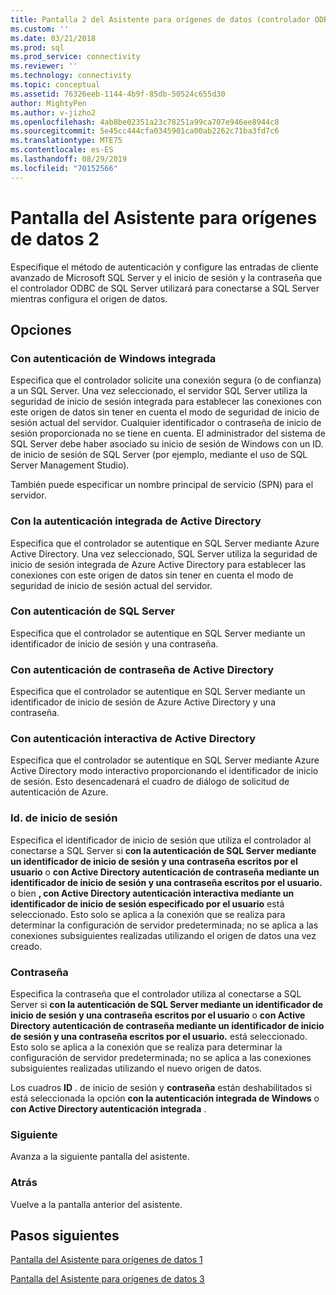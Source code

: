 ```yaml
---
title: Pantalla 2 del Asistente para orígenes de datos (controlador ODBC para SQL Server) | Microsoft Docs
ms.custom: ''
ms.date: 03/21/2018
ms.prod: sql
ms.prod_service: connectivity
ms.reviewer: ''
ms.technology: connectivity
ms.topic: conceptual
ms.assetid: 76326eeb-1144-4b9f-85db-50524c655d30
author: MightyPen
ms.author: v-jizho2
ms.openlocfilehash: 4ab8be02351a23c78251a99ca707e946ee8944c8
ms.sourcegitcommit: 5e45cc444cfa0345901ca00ab2262c71ba3fd7c6
ms.translationtype: MTE75
ms.contentlocale: es-ES
ms.lasthandoff: 08/29/2019
ms.locfileid: "70152566"
---
```

# <a name="data-source-wizard-screen-2"></a>Pantalla del Asistente para orígenes de datos 2

Especifique el método de autenticación y configure las entradas de cliente avanzado de Microsoft SQL Server y el inicio de sesión y la contraseña que el controlador ODBC de SQL Server utilizará para conectarse a SQL Server mientras configura el origen de datos.

## <a name="options"></a>Opciones

### <a name="with-integrated-windows-authentication"></a>Con autenticación de Windows integrada

Especifica que el controlador solicite una conexión segura (o de confianza) a un SQL Server. Una vez seleccionado, el servidor SQL Server utiliza la seguridad de inicio de sesión integrada para establecer las conexiones con este origen de datos sin tener en cuenta el modo de seguridad de inicio de sesión actual del servidor. Cualquier identificador o contraseña de inicio de sesión proporcionada no se tiene en cuenta. El administrador del sistema de SQL Server debe haber asociado su inicio de sesión de Windows con un ID. de inicio de sesión de SQL Server (por ejemplo, mediante el uso de SQL Server Management Studio).

También puede especificar un nombre principal de servicio (SPN) para el servidor.

### <a name="with-active-directory-integrated-authentication"></a>Con la autenticación integrada de Active Directory

Especifica que el controlador se autentique en SQL Server mediante Azure Active Directory. Una vez seleccionado, SQL Server utiliza la seguridad de inicio de sesión integrada de Azure Active Directory para establecer las conexiones con este origen de datos sin tener en cuenta el modo de seguridad de inicio de sesión actual del servidor.

### <a name="with-sql-server-authentication"></a>Con autenticación de SQL Server

Especifica que el controlador se autentique en SQL Server mediante un identificador de inicio de sesión y una contraseña.

### <a name="with-active-directory-password-authentication"></a>Con autenticación de contraseña de Active Directory

Especifica que el controlador se autentique en SQL Server mediante un identificador de inicio de sesión de Azure Active Directory y una contraseña.

### <a name="with-active-directory-interactive-authentication"></a>Con autenticación interactiva de Active Directory

Especifica que el controlador se autentique en SQL Server mediante Azure Active Directory modo interactivo proporcionando el identificador de inicio de sesión. Esto desencadenará el cuadro de diálogo de solicitud de autenticación de Azure.

### <a name="login-id"></a>Id. de inicio de sesión

Especifica el identificador de inicio de sesión que utiliza el controlador al conectarse a SQL Server si **con la autenticación de SQL Server mediante un identificador de inicio de sesión y una contraseña escritos por el usuario** o **con Active Directory autenticación de contraseña mediante un identificador de inicio de sesión y una contraseña escritos por el usuario.** o bien **, con Active Directory autenticación interactiva mediante un identificador de inicio de sesión especificado por el usuario** está seleccionado. Esto solo se aplica a la conexión que se realiza para determinar la configuración de servidor predeterminada; no se aplica a las conexiones subsiguientes realizadas utilizando el origen de datos una vez creado.

### <a name="password"></a>Contraseña

Especifica la contraseña que el controlador utiliza al conectarse a SQL Server si **con la autenticación de SQL Server mediante un identificador de inicio de sesión y una contraseña escritos por el usuario** o **con Active Directory autenticación de contraseña mediante un identificador de inicio de sesión y una contraseña escritos por el usuario.** está seleccionado. Esto solo se aplica a la conexión que se realiza para determinar la configuración de servidor predeterminada; no se aplica a las conexiones subsiguientes realizadas utilizando el nuevo origen de datos.

Los cuadros **ID** . de inicio de sesión y **contraseña** están deshabilitados si está seleccionada la opción **con la autenticación integrada de Windows** o **con Active Directory autenticación integrada** .

### <a name="next"></a>Siguiente

Avanza a la siguiente pantalla del asistente.

### <a name="back"></a>Atrás

Vuelve a la pantalla anterior del asistente.

## <a name="next-steps"></a>Pasos siguientes

[Pantalla del Asistente para orígenes de datos 1](../../../connect/odbc/windows/dsn-wizard-1.md)

[Pantalla del Asistente para orígenes de datos 3](../../../connect/odbc/windows/dsn-wizard-3.md)

